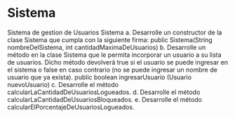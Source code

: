 # Sistema
Sistema de gestion de Usuarios
Sistema
a. Desarrolle un constructor de la clase Sistema que cumpla con la siguiente firma:
public Sistema(String nombreDelSistema, int cantidadMaximaDeUsuarios)
b. Desarrolle un método en la clase Sistema que le permita incorporar un usuario a
su lista de usuarios. Dicho método devolverá true si el usuario se puede ingresar
en el sistema o false en caso contrario (no se puede ingresar un nombre de
usuario que ya exista).
public boolean ingresarUsuario (Usuario nuevoUsuario)
c. Desarrolle el método calcularLaCantidadDeUsuariosLogueados.
d. Desarrolle el método calcularLaCantidadDeUsuariosBloqueados.
e. Desarrolle el método calcularElPorcentajeDeUsuariosLogueados. 
